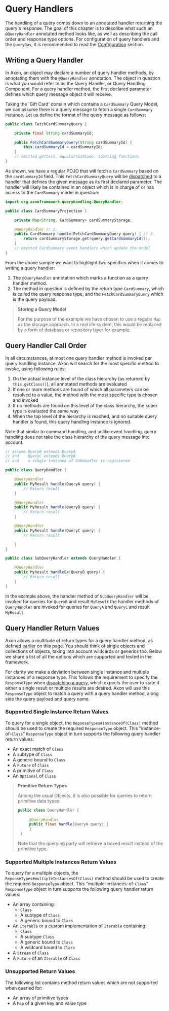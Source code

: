 # Query Handlers

The handling of a query comes down to an annotated handler returning the query's response. The goal of this chapter is to describe what such an `@QueryHandler` annotated method looks like, as well as describing the call order and response type options. For configuration of query handlers and the `QueryBus`, it is recommended to read the [Configuration]() section.

## Writing a Query Handler

In Axon, an object may declare a number of query handler methods, by annotating them with the `@QueryHandler` annotation. The object in question is what you would refer to as the Query Handler, or Query Handling Component. For a query handler method, the first declared parameter defines which query message object it will receive.

Taking the 'Gift Card' domain which contains a `CardSummary` Query Model, we can assume there is a query message to fetch a single `CardSummary` instance. Let us define the format of the query message as follows:

```java
public class FetchCardSummaryQuery {

    private final String cardSummaryId;

    public FetchCardSummaryQuery(String cardSummaryId) {
        this.cardSummaryId = cardSummaryId;
    }
    // omitted getters, equals/hashCode, toString functions
}
```

As shown, we have a regular POJO that will fetch a `CardSummary` based on the `cardSummaryId` field. This `FetchCardSummaryQuery` will be [dispatched]() to a handler that defines the given message as its first declared parameter. The handler will likely be contained in an object which is in charge of or has access to the `CardSummary` model in question:

```java
import org.axonframework.queryhandling.QueryHandler;

public class CardSummaryProjection {

    private Map<String, CardSummary> cardSummaryStorage;

    @QueryHandler // 1.
    public CardSummary handle(FetchCardSummaryQuery query) { // 2.
        return cardSummaryStorage.get(query.getCardSummaryId());
    }
    // omitted CardSummary event handlers which update the model
}
```

From the above sample we want to highlight two specifics when it comes to writing a query handler:

1. The `@QueryHandler` annotation which marks a function as a query handler method.
2. The method in question is defined by the return type `CardSummary`, which is called the query response type, and the `FetchCardSummaryQuery` which is the query payload.

> **Storing a Query Model**
>
> For the purpose of the example we have chosen to use a regular `Map` as the storage approach. In a real life system, this would be replaced by a form of database or repository layer for example.

## Query Handler Call Order

In all circumstances, at most one query handler method is invoked per query handling instance. Axon will search for the most specific method to invoke, using following rules:

1. On the actual instance level of the class hierarchy \(as returned by `this.getClass()`\), all annotated methods are evaluated
2. If one or more methods are found of which all parameters can be resolved to a value, the method with the most specific type is chosen and invoked
3. If no methods are found on this level of the class hierarchy, the super type is evaluated the same way
4. When the top level of the hierarchy is reached, and no suitable query handler is found, this query handling instance is ignored.

Note that similar to command handling, and unlike event handling, query handling does not take the class hierarchy of the query message into account.

```java
// assume QueryB extends QueryA 
// and    QueryC extends QueryB
// and    a single instance of SubHandler is registered

public class QueryHandler {

    @QueryHandler
    public MyResult handle(QueryA query) {
        // Return result
    }

    @QueryHandler
    public MyResult handle(QueryB query) {
        // Return result
    }

    @QueryHandler
    public MyResult handle(QueryC query) {
        // Return result

    }
}

public class SubQueryHandler extends QueryHandler {

    @QueryHandler
    public MyResult handleEx(QueryB query) {
        // Return result
    }
}
```

In the example above, the handler method of `SubQueryHandler` will be invoked for queries for `QueryB` and result `MyResult` the handler methods of `QueryHandler` are invoked for queries for `QueryA` and `QueryC` and result `MyResult`.

## Query Handler Return Values

Axon allows a multitude of return types for a query handler method, as defined [earlier]() on this page. You should think of single objects and collections of objects, taking into account wildcards or generics too. Below we share a list of all the options which are supported and tested in the framework.

For clarity we make a deviation between single instance and multiple instances of a response type. This follows the requirement to specify the `ResponseType` when [dispatching a query](), which expects the user to state if either a single result or multiple results are desired. Axon will use this `ResponseType` object to match a query with a query handler method, along side the query payload and query name.

### Supported Single Instance Return Values

To query for a single object, the `ReponseTypes#instanceOf(Class)` method should be used to create the required `ResponseType` object. This "instance-of-`Class`" `ResponseType` object in turn supports the following query handler return values:

* An exact match of `Class`
* A subtype of `Class`
* A generic bound to `Class`
* A `Future` of `Class`
* A primitive of `Class`
* An `Optional` of `Class`

> **Primitive Return Types**
>
> Among the usual Objects, it is also possible for queries to return primitive data types:
>
> ```java
> public class QueryHandler {
>  
>      @QueryHandler
>      public float handle(QueryA query) {
>      }
>  }
> ```
>
> Note that the querying party will retrieve a boxed result instead of the primitive type.

### Supported Multiple Instances Return Values

To query for a multiple objects, the `ReponseTypes#multipleInstancesOf(Class)` method should be used to create the required `ResponseType` object. This "multiple-instances-of-`Class`" `ResponseType` object in turn supports the following query handler return values:

* An array containing:
  * `Class`
  * A subtype of `Class`
  * A generic bound to `Class`
* An `Iterable` or a custom implementation of `Iterable` containing:
  * `Class`
  * A subtype `Class`
  * A generic bound to `Class`
  * A wildcard bound to `Class`
* A `Stream` of `Class`
* A `Future` of an `Iterable` of `Class`

### Unsupported Return Values

The following list contains method return values which are not supported when queried for:

* An array of primitive types
* A `Map` of a given key and value type


